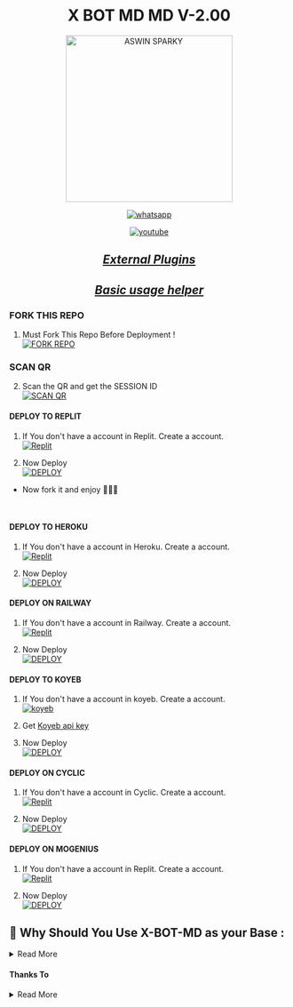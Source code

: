 <p align="center"> 
      <h1 align="center">X BOT MD MD V-2.00</h1>
  <a href="https://x-md-qr-elctro-wizard.koyeb.app">
        <p align="center">
   <img alt="ASWIN SPARKY" height="300" src="https://i.imgur.com/Q2UNwXR.jpg">
              </p>
  </a>
</p>
   
<p align="center">

  <a aria-label="Join our chats" href="https://chat.whatsapp.com/JjzEUDkJgke1vPGK3GAvG6" target="_blank">
    <img alt="whatsapp" src="https://img.shields.io/badge/Join Group-25D366?style=for-the-badge&logo=whatsapp&logoColor=white" />
  </a>

  
<p align="center">

  <a aria-label="Tutorial" href="https://youtu.be/SFiPGCRbe8A?si=vqMF-Z5jLBIVVPVR" target="_blank">
    <img alt="youtube" src="https://img.shields.io/badge/Tutorial-FF0000?style=for-the-badge&logo=youtube&logoColor=white" />
  
<div align="center">

## _[External Plugins](https://github.com/A-S-W-I-N-S-P-A-R-K-Y/X-BOT-MD/wiki)_
      
## _[Basic usage helper](https://github.com/A-S-W-I-N-S-P-A-R-K-Y/X-BOT-MD/wiki)_
</div>

### FORK THIS REPO

1. Must Fork This Repo Before Deployment !
   <br> 
<a href="https://github.com/A-S-W-I-N-S-P-A-R-K-Y/X-BOT-MD/fork"><img title="FORK REPO" src="https://img.shields.io/badge/FORK REPO-h?color=black&style=for-the-badge&logo=stackshare"></a>


### SCAN QR

2. Scan the QR and get the SESSION ID
   <br>
<a href='https://bit.ly/Scansessionid' target="_blank"><img alt='SCAN QR' src='https://img.shields.io/badge/Scan_qr-100000?style=for-the-badge&logo=scan&logoColor=white&labelColor=black&color=black'/></a>

#### DEPLOY TO REPLIT 

1. If You don't have a account in Replit. Create a account.
    <br>
<a href='https://www.replit.com/' target="_blank"><img alt='Replit' src='https://img.shields.io/badge/-Create-black?style=for-the-badge&logo=replit'/></a>

2. Now Deploy
    <br>
<a href='https://replit.com/@xmorohhh/X-BOT-MD' target="_blank"><img alt='DEPLOY' src='https://img.shields.io/badge/-IMPORT-black?style=for-the-badge&logo=replit'/></a>

* Now fork it and enjoy 🗿🙌🏻
<br>

#### DEPLOY TO HEROKU 

1. If You don't have a account in Heroku. Create a account.
    <br>
<a href='https://signup.heroku.com/' target="_blank"><img alt='Replit' src='https://img.shields.io/badge/-Create-black?style=for-the-badge&logo=heroku'/></a>

2. Now Deploy
    <br>
<a href='https://chat.whatsapp.com/JjzEUDkJgke1vPGK3GAvG6' target="_blank"><img alt='DEPLOY' src='https://img.shields.io/badge/-DEPLOY-black?style=for-the-badge&logo=heroku'/></a>

#### DEPLOY ON RAILWAY

1. If You don't have a account in Railway. Create a account.
    <br>
<a href='https://railway.app' target="_blank"><img alt='Replit' src='https://img.shields.io/badge/-Create-black?style=for-the-badge&logo=railway'/></a>

2. Now Deploy
    <br>
<a href='https://railway.app' target="_blank"><img alt='DEPLOY' src='https://img.shields.io/badge/-DEPLOY-black?style=for-the-badge&logo=railway'/></a>



#### DEPLOY TO KOYEB 

1. If You don't have a account in koyeb. Create a account.
    <br>
<a href='https://app.koyeb.com/auth/signup' target="_blank"><img alt='koyeb' src='https://img.shields.io/badge/-Create-black?style=for-the-badge&logo=koyeb'/></a>

2. Get [Koyeb api key](https://app.koyeb.com/account/api)

3. Now Deploy
    <br>
<a href='https://app.koyeb.com/apps/new/import-project' target="_blank"><img alt='DEPLOY' src='https://img.shields.io/badge/-DEPLOY-black?style=for-the-badge&logo=koyeb'/></a>

#### DEPLOY ON CYCLIC

1. If You don't have a account in Cyclic. Create a account.
    <br>
<a href='https://cyclic.sh' target="_blank"><img alt='Replit' src='https://img.shields.io/badge/-Create-black?style=for-the-badge&logo=microsoft'/></a>

2. Now Deploy
    <br>
<a href='https://cyclic.sh' target="_blank"><img alt='DEPLOY' src='https://img.shields.io/badge/-DEPLOY-black?style=for-the-badge&logo=windows'/></a>

#### DEPLOY ON MOGENIUS

1. If You don't have a account in Replit. Create a account.
    <br>
<a href='https://mogenius.com' target="_blank"><img alt='Replit' src='https://img.shields.io/badge/-Create-black?style=for-the-badge&logo=genius'/></a>

2. Now Deploy
    <br>
<a href='https://mogenius.com' target="_blank"><img alt='DEPLOY' src='https://img.shields.io/badge/-DEPLOY-black?style=for-the-badge&logo=genius'/></a>


## 🗿 Why Should You Use X-BOT-MD as your Base :

      
<details close>
<summary>Read More</summary>

<br>

- X-BOT-MD is a `fully open source 😹🖐🏻` bot which means `no copyright`.
- X-BOT-MD is a `multi character bot` which means you can `change bot's character` to any of the 8 added characters or add more characters by yourself.
- X-BOT-MD is a `multi database bot Eg : MongoVedi,PostgreMYR,VediDB` which means you can use 3 different databases at the same time.
- X-BOT-MD is a `multi mode` bot which means you can use it in `Self / Public / Private` mode.

  </details> 
    

#### Thanks To

<details close>
<summary>Read More</summary>

<br>

* [`EX-KRIZ`](https://github.com/EX-KRIZ)
* [`KICHUX`](https://github.com/TOXIC-KICHUX)
* [`VIPER`](https://github.com/Viper-X0)
* [`INRL`](https://github.com/inrl-official)
* [`ABU`](https://github.com/Afx-Abu)

 </details>

